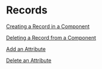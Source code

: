 # Records

[Creating a Record in a Component](Records%2064532396d06c44caa0e065c06f7365cf/Creating%20a%20Record%20in%20a%20Component%20ebc43c6f5e294622866febd706206151.md)

[Deleting a Record from a Component](Records%2064532396d06c44caa0e065c06f7365cf/Deleting%20a%20Record%20from%20a%20Component%209d22ddaba89e4bada24a26cea52657c9.md)

[Add an Attribute](Records%2064532396d06c44caa0e065c06f7365cf/Add%20an%20Attribute%200e181ead18e74c4fb622cadfba44d393.md)

[Delete an Attribute](Records%2064532396d06c44caa0e065c06f7365cf/Delete%20an%20Attribute%20782d710ae1334e52a2224b1030fa1f3a.md)